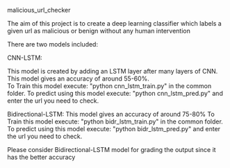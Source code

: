 malicious_url_checker


The aim of this project is to create a deep learning classifier which labels a given url as malicious or benign without any human intervention

There are two models included:


CNN-LSTM:

This model is created by adding an LSTM layer after many layers of CNN. 
This model gives an accuracy of around 55-60%.  
To Train this model execute: 
"python cnn_lstm_train.py" 
in the common folder. 
To predict using this model execute: 
"python cnn_lstm_pred.py" 
and enter the url you need to check.


Bidirectional-LSTM:
This model gives an accuracy of around 75-80% 
To Train this model execute: 
"python bidr_lstm_train.py" 
in the common folder. 
To predict using this model execute: 
"python bidr_lstm_pred.py" 
and enter the url you need to check. 


Please consider Bidirectional-LSTM model for grading the output since it has the better accuracy
